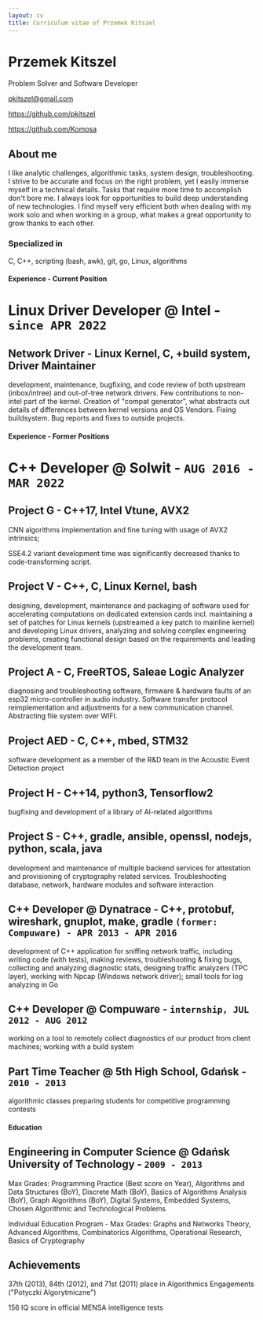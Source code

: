 ```yaml
---
layout: cv
title: Curriculum vitae of Przemek Kitszel
---
```

# Przemek Kitszel
Problem Solver and Software Developer

<div id="webaddress">
  <a href="pkitszel@gmail.com">pkitszel@gmail.com</a>

  <a href="https://github.com/pkitszel">https://github.com/pkitszel</a>

  <a href="https://github.com/Komosa">https://github.com/Komosa</a>
</div>

## About me
I like analytic challenges, algorithmic tasks, system design, troubleshooting.
I strive to be accurate and focus on the right problem, yet I easily immerse myself in a technical details.
Tasks that require more time to accomplish don't bore me.
I always look for opportunities to build deep understanding of new technologies.
I find myself very efficient both when dealing with my work solo and when working in a group, what makes a great opportunity to grow thanks to each other.

### Specialized in
C, C++, scripting (bash, awk), git, go, Linux, algorithms

#### Experience - Current Position
# Linux Driver Developer @ Intel - `since APR 2022`
## Network Driver - Linux Kernel, C, +build system, Driver Maintainer
development, maintenance, bugfixing, and code review of both upstream (inbox/intree) and out-of-tree network drivers.
Few contributions to non-intel part of the kernel.
Creation of "compat generator", what abstracts out details of differences between kernel versions and OS Vendors.
Fixing buildsystem.
Bug reports and fixes to outside projects.

#### Experience - Former Positions
# C++ Developer @ Solwit - `AUG 2016 - MAR 2022`
## Project G - C++17, Intel Vtune, AVX2
CNN algorithms implementation and fine tuning with usage of AVX2 intrinsics;

SSE4.2 variant development time was significantly decreased thanks to code-transforming script.

## Project V - C++, C, Linux Kernel, bash
designing, development, maintenance and packaging of software used for accelerating computations on dedicated extension cards
incl. maintaining a set of patches for Linux kernels (upstreamed a key patch to mainline kernel) and developing Linux drivers,
analyzing and solving complex engineering problems, creating functional design based on the requirements
and leading the development team.

## Project A - C, FreeRTOS, Saleae Logic Analyzer
diagnosing and troubleshooting software, firmware & hardware faults of an esp32 micro-controller in audio industry.
Software transfer protocol reimplementation and adjustments for a new communication channel.
Abstracting file system over WIFI.

## Project AED - C, C++, mbed, STM32
software development as a member of the R&D team in the Acoustic Event Detection project

## Project H - C++14, python3, Tensorflow2
bugfixing and development of a library of AI-related algorithms

## Project S - C++, gradle, ansible, openssl, nodejs, python, scala, java
development and maintenance of multiple backend services for attestation and provisioning of cryptography related services. Troubleshooting database, network, hardware modules and software interaction


## C++ Developer @ Dynatrace - C++, protobuf, wireshark, gnuplot, make, gradle `(former: Compuware) - APR 2013 - APR 2016`

development of C++ application for sniffing network traffic, including writing code (with tests), making reviews, troubleshooting & fixing bugs, collecting and analyzing diagnostic stats, designing traffic analyzers (TPC layer), working with Npcap (Windows network driver); small tools for log analyzing in Go

## C++ Developer @ Compuware - `internship, JUL 2012 - AUG 2012`
working on a tool to remotely collect diagnostics of our product from client machines; working with a build system

## Part Time Teacher @ 5th High School, Gdańsk - `2010 - 2013`
algorithmic classes preparing students for competitive programming contests

#### Education
## Engineering in Computer Science @ Gdańsk University of Technology - `2009 - 2013`
Max Grades: Programming Practice (Best score on Year), Algorithms and Data Structures (BoY), Discrete Math (BoY), Basics of Algorithms Analysis (BoY), Graph Algorithms (BoY), Digital Systems, Embedded Systems, Chosen Algorithmic and Technological Problems

Individual Education Program - Max Grades: Graphs and Networks Theory, Advanced Algorithms, Combinatorics Algorithms, Operational Research, Basics of Cryptography

## Achievements
37th (2013), 84th (2012), and 71st (2011) place in Algorithmics Engagements ("Potyczki Algorytmiczne")

156 IQ score in official MENSA intelligence tests

<!-- ### Footer
Last updated: Jan 2025 -->
